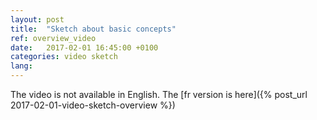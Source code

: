 ```yaml
---
layout: post
title:  "Sketch about basic concepts"
ref: overview_video
date:   2017-02-01 16:45:00 +0100
categories: video sketch
lang:
---
```



The video is not available in English. The [fr version is here]({% post_url 2017-02-01-video-sketch-overview %})

